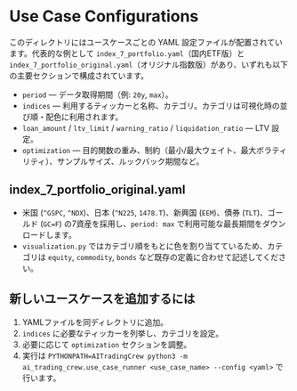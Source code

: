 # Use Case Configurations

このディレクトリにはユースケースごとの YAML 設定ファイルが配置されています。代表的な例として `index_7_portfolio.yaml`（国内ETF版）と `index_7_portfolio_original.yaml`（オリジナル指数版）があり、いずれも以下の主要セクションで構成されています。

- `period` — データ取得期間（例: `20y`, `max`）。  
- `indices` — 利用するティッカーと名称、カテゴリ。カテゴリは可視化時の並び順・配色に利用されます。  
- `loan_amount` / `ltv_limit` / `warning_ratio` / `liquidation_ratio` — LTV 設定。  
- `optimization` — 目的関数の重み、制約（最小/最大ウェイト、最大ボラティリティ）、サンプルサイズ、ルックバック期間など。

## index_7_portfolio_original.yaml

- 米国 (`^GSPC`, `^NDX`)、日本 (`^N225`, `1478.T`)、新興国 (`EEM`)、債券 (`TLT`)、ゴールド (`GC=F`) の7資産を採用し、`period: max` で利用可能な最長期間をダウンロードします。  
- `visualization.py` ではカテゴリ順をもとに色を割り当てているため、カテゴリは `equity`, `commodity`, `bonds` など既存の定義に合わせて記述してください。

## 新しいユースケースを追加するには

1. YAMLファイルを同ディレクトリに追加。  
2. `indices` に必要なティッカーを列挙し、カテゴリを設定。  
3. 必要に応じて `optimization` セクションを調整。  
4. 実行は `PYTHONPATH=AITradingCrew python3 -m ai_trading_crew.use_case_runner <use_case_name> --config <yaml>` で行います。
